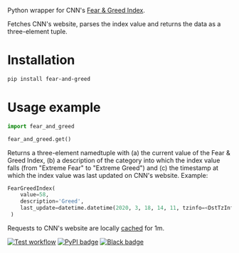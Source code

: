 Python wrapper for CNN's [Fear & Greed Index](https://money.cnn.com/data/fear-and-greed/).

Fetches CNN's website, parses the index value and returns the data as a three-element tuple.

# Installation

```bash
pip install fear-and-greed
```

# Usage example

```python
import fear_and_greed

fear_and_greed.get()
```

Returns a three-element namedtuple with (a) the current value of the Fear & Greed Index, (b) a description of the category into which the index value falls (from "Extreme Fear" to "Extreme Greed") and (c) the timestamp at which the index value was last updated on CNN's website. Example:

```python
FearGreedIndex(
    value=58,
    description='Greed',
    last_update=datetime.datetime(2020, 3, 18, 14, 11, tzinfo=<DstTzInfo 'US/Eastern' LMT-1 day, 19:04:00 STD>)),
 )
```

Requests to CNN's website are locally [cached](https://pypi.org/project/requests-cache/) for 1m.

[![Test workflow](https://github.com/vterron/fear-and-greed/actions/workflows/test.yml/badge.svg)](https://github.com/vterron/fear-and-greed/actions/workflows/test.yml)
[![PyPI badge](https://img.shields.io/pypi/v/fear-and-greed?color=blue)](https://pypi.org/project/fear-and-greed/)
[![Black badge](https://img.shields.io/badge/code%20style-black-000000.svg)](https://github.com/psf/black)
